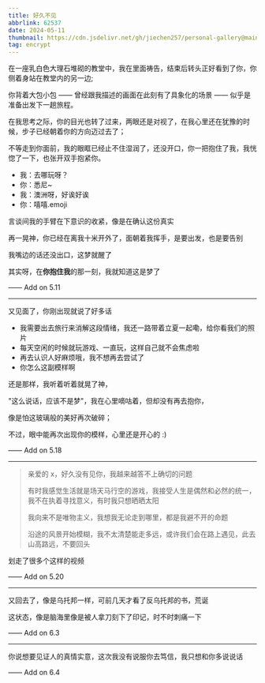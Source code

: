```yaml
---
title: 好久不见
abbrlink: 62537
date: 2024-05-11
thumbnail: https://cdn.jsdelivr.net/gh/jiechen257/personal-gallery@main/img/202405110948735.jpeg
tag: encrypt
---
```


在一座乳白色大理石堆砌的教堂中，我在里面祷告，结束后转头正好看到了你，你侧着身站在教堂内的另一边;

你背着大包小包 —— 曾经跟我描述的画面在此刻有了具象化的场景 —— 似乎是准备出发下一趟旅程。

在我思考之际，你的目光也转了过来，两眼还是对视了，在我心里还在犹豫的时候，步子已经朝着你的方向迈过去了；

不等走到你面前，我的眼眶已经止不住湿润了，还没开口，你一把抱住了我，我恍惚了一下，也张开双手抱紧你。

- 我：去哪玩呀？
- 你：悉尼~
- 我：澳洲呀，好诶好诶
- 你：嘻嘻.emoji

言谈间我的手臂在下意识的收紧，像是在确认这份真实

再一晃神，你已经在离我十米开外了，面朝着我挥手，是要出发，也是要告别

我嘴边的话还没出口，这梦就醒了

其实呀，在**你抱住我**的那一刻，我就知道这是梦了

—— Add on 5.11

---

又见面了，你刚出现就说了好多话

- 我需要出去旅行来消解这段情绪，我还一路带着立夏一起嘞，给你看我们的照片
- 每天空闲的时候就玩游戏、一直玩，这样自己就不会焦虑啦
- 再去认识人好麻烦哦，我不想再去尝试了
- 你怎么这副模样啊

还是那样，我听着听着就晃了神，

"这么说话，应该不是梦"，我在心里嘀咕着，但却没有再去抱你，

像是怕这玻璃般的美好再次破碎；

不过，眼中能再次出现你的模样，心里还是开心的 :)

—— Add on 5.18

---

> 亲爱的 x，好久没有见你，我越来越答不上确切的问题
> 
> 有时我感觉生活就是场天马行空的游戏，我接受人生是偶然和必然的统一，我不在执着寻找意义，有时我只想晒晒太阳
> 
> 我向来不是唯物主义，我想我无论走到哪里，都是我避不开的命题
> 
> 沿途的风景开始模糊，我不太清楚能走多远，或许我们会在路上遇见，此去山高路远，不要回头

划走了很多个这样的视频

—— Add on 5.20

---

又回去了，像是乌托邦一样，可前几天才看了反乌托邦的书，荒诞

这状态，像是脑海里像是被人拿刀刻下了印记，时不时刺痛一下

—— Add on 6.3

---

你说想要见证人的真情实意，这次我没有说服你去笃信，我只想和你多说说话

—— Add on 6.4
